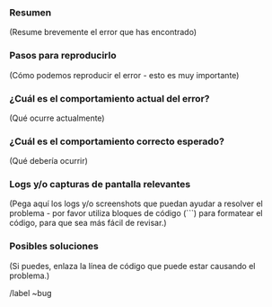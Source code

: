 <!---
Por favor, ¡lee esto primero!

Antes de abrir un nuevo issue, asegúrate de buscar por palabras clave en los issues del proyecto filtrados por la etiqueta "bug":

- https://gitlab.com/binalogue/laravel-boilerplate/issues?label_name%5B%5D=Bug

y verifica que el issue que vas a crear no está duplicado.
--->

### Resumen

(Resume brevemente el error que has encontrado)

### Pasos para reproducirlo

(Cómo podemos reproducir el error - esto es muy importante)

### ¿Cuál es el comportamiento actual del error?

(Qué ocurre actualmente)

### ¿Cuál es el comportamiento correcto esperado?

(Qué debería ocurrir)

### Logs y/o capturas de pantalla relevantes

(Pega aquí los logs y/o screenshots que puedan ayudar a resolver el problema - por favor utiliza bloques de código (```) para formatear el código, para que sea más fácil de revisar.)

### Posibles soluciones

(Si puedes, enlaza la línea de código que puede estar causando el problema.)

/label ~bug
